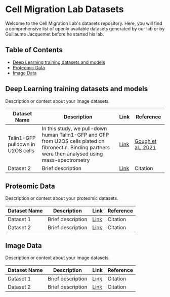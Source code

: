 # Cell Migration Lab Datasets

Welcome to the  Cell Migration Lab's datasets repository. Here, you will find a comprehensive list of openly available datasets generated by our lab or by Guillaume Jacquemet before he started his lab.

## Table of Contents
- [Deep Learning training datasets and models](#Deep-Learning-training-datasets-and-models)
- [Proteomic Data](#proteomic-data)
- [Image Data](#image-data)


## Deep Learning training datasets and models
Description or context about your image datasets.

| Dataset Name | Description | Link | Reference |
| ------------ | ----------- | ---- | --------- |
| Talin1-GFP pulldown in U2OS cells | In this study, we pull-down human Talin1-GFP and GFP from U2OS cells plated on fibronectin. Binding partners were then analysed using mass-spectrometry | [Link](https://www.ebi.ac.uk/pride/archive/projects/PXD024634) | [Gough et al., 2021](https://www.jbc.org/article/S0021-9258(21)00635-9/fulltext)  |
| Dataset 2 | Brief description | [Link](URL) | Citation |
<!-- Add more rows as needed -->

## Proteomic Data
Description or context about your proteomic datasets.

| Dataset Name | Description | Link | Reference |
| ------------ | ----------- | ---- | --------- |
| Dataset 1 | Brief description | [Link](URL) | Citation |
| Dataset 2 | Brief description | [Link](URL) | Citation |
<!-- Add more rows as needed -->

## Image Data
Description or context about your image datasets.

| Dataset Name | Description | Link | Reference |
| ------------ | ----------- | ---- | --------- |
| Dataset 1 | Brief description | [Link](URL) | Citation |
| Dataset 2 | Brief description | [Link](URL) | Citation |
<!-- Add more rows as needed -->

